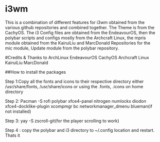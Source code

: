 # i3wm
This is a combination of different features for i3wm obtained from the various github repositories and combined together.
The Theme is from the CachyOS.
The i3 Config files are obtained from the EndeavourOS, then the polybar scripts and configs mostly from the Archcraft Linux, the mpris module obtained from the KairuiLiu and MarcDonald Repositories for the mic module, Update module from the polybar repository.

#Credits & Thanks to
ArchLinux
EndeavourOS
CachyOS
Archcraft Linux
KairuiLiu
MarcDonald

##How to install the packages

Step 1:Copy all the fonts and icons to their respective directory either /usr/share/fonts, /usr/share/icons or using the .fonts, .icons on home directory

Step 2: Pacman -S rofi polybar xfce4-panel nitrogen numlockx diodon xfce4-docklike-plugin xcompmgr bc networkmanager_dmenu blueman(if not installed)

Step 3: yay -S zscroll-git(for the player scrolling to work)

Step 4 : copy the polybar and i3 directory to ~/.config location and restart. Thats it

